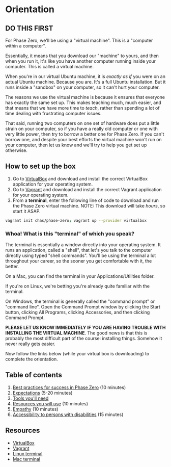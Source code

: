 # Orientation

## DO THIS FIRST

For Phase Zero, we'll be using a "virtual machine". This is a "computer within a computer".

Essentially, it means that you download our "machine" to yours, and then when you run it, it's like you have another computer running inside your computer. This is called a virtual machine.

When you're in our virtual Ubuntu machine, it is *exactly as if* you were on an actual Ubuntu machine. Because you are. It's a full Ubuntu installation. But it runs inside a "sandbox" on your computer, so it can't hurt your computer.

The reasons we use the virtual machine is because it ensures that everyone has exactly the same set up. This makes teaching much, much easier, and that means that we have more time to *teach*, rather than spending a lot of time dealing with frustrating computer issues.

That said, running two computers on one set of hardware does put a little strain on your computer, so if you have a really old computer or one with very little power, then try to borrow a better one for Phase Zero. If you can't borrow one, and despite your best efforts the virtual machine won't run on your computer, then let us know and we'll try to help you get set up otherwise.

## How to set up the box

1. Go to [VirtualBox](https://www.virtualbox.org/wiki/Downloads) and download and install the correct VirtualBox application for your operating system.
2. Go to [Vagrant](https://www.vagrantup.com/downloads.html) and download and install the correct Vagrant application for your operating system.
3. From a **terminal**, enter the following line of code to download and run the Phase Zero virtual machine. NOTE: This download will take *hours*, so start it ASAP.

```sh
vagrant init chas/phase-zero; vagrant up --provider virtualbox
```

### Whoa! What is this "terminal" of which you speak?

The terminal is essentially a window directly into your operating system. It runs an application, called a "shell", that let's you talk to the computer directly using typed "shell commands". You'll be using the terminal a lot throughout your career, so the sooner you get comfortable with it, the better.

On a Mac, you can find the terminal in your Applications/Utilities folder.

If you're on Linux, we're betting you're already quite familiar with the terminal.

On Windows, the terminal is generally called the "command prompt" or "command line". Open the Command Prompt window by clicking the Start button, clicking All Programs, clicking Accessories, and then clicking Command Prompt.

**PLEASE LET US KNOW IMMEDIATELY IF YOU ARE HAVING TROUBLE WITH INSTALLING THE VIRTUAL MACHINE**. The good news is that this is probably the most difficult part of the course: installing things. Somehow it never really gets easier.

Now follow the links below (while your virtual box is downloading) to complete the orientation.

## Table of contents

1. [Best practices for success in Phase Zero](/1-best-practices/) (10 minutes)
2. [Expectations](/2-expectations/) (5-20 minutes)
3. [Tools you'll need](/3-tools/)
4. [Resources you will use](/4-resources/) (10 minutes)
5. [Empathy](/5-empathy/) (10 minutes)
6. [Accessibility to persons with disabilities](/6-accessibility/) (15 minutes)

## Resources

- [VirtualBox](https://www.virtualbox.org/)
- [Vagrant](https://www.vagrantup.com/)
- [Linux terminal](http://ryanstutorials.net/linuxtutorial/commandline.php)
- [Mac terminal](http://www.macworld.co.uk/feature/mac-software/get-more-out-of-os-x-terminal-3608274/)

